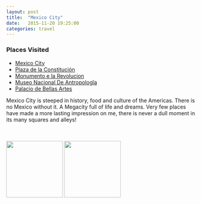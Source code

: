 ```yaml
---
layout: post
title:  "Mexico City"
date:   2015-11-20 19:25:00
categories: travel
---
```

<div class="post-sidebar">
    <h3>Places Visited</h3>
    <ul>
    <li><a href="https://en.wikipedia.org/wiki/Mexico_City" target="_blank">Mexico City</a></li>
    <li><a href="https://en.wikipedia.org/wiki/Z%C3%B3calos" target="_blank">Plaza de la Constitución</a></li>
    <li><a href="https://en.wikipedia.org/wiki/Monumento_a_la_Revoluci%C3%B3n" target="_blank">Monumento e la Revolucion</a></li>
    <li><a href="https://en.wikipedia.org/wiki/National_Museum_of_Anthropology_(Mexico)" target="_blank">Museo Nacional De Antropologîa</a></li>
    <li><a href="https://goo.gl/maps/HxU5cXJEZEU2" target="_blank">Palacio de Bellas Artes</a></li>
    </ul>
</div>
Mexico City is steeped in history, food and culture of the Americas. There is no Mexico without it. A Megacity full of life and dreams. Very few places have made a more lasting impression on me, there is never a dull moment in its many squares and alleys!

<br><br>
<img class="myImg" src="{{site.url}}/assets/IMG_.jpg" alt=" " width="150" height="150">
<img class="myImg" src="{{site.url}}/assets/IMG_.jpg" alt=" " width="150" height="150">
<br>

<div id='map' style='width: 725px; height: 400px;'></div>

<script>
var lat = 19.434167
var long = -99.138611
var placeName = "Mexico City"
var mymap = L.map('map').setView([lat, long], 10);
var zoomLevel = 18

L.tileLayer('https://api.tiles.mapbox.com/v4/{id}/{z}/{x}/{y}.png?access_token={accessToken}', {
    attribution: 'Map data &copy; <a href="http://openstreetmap.org">OpenStreetMap</a> contributors, <a href="http://creativecommons.org/licenses/by-sa/2.0/">CC-BY-SA</a>, Imagery © <a href="http://mapbox.com">Mapbox</a>',
    maxZoom: zoomLevel,
    id: 'mapbox.outdoors',
    accessToken: 'pk.eyJ1IjoiemFwYXRhIiwiYSI6ImNpejQ2NmZrbzA0a3MzM280Zm40MjNlamcifQ.F1fnWKHio8oHmzw59V6qgw'
}).addTo(mymap);

var marker = L.marker([lat, long]).addTo(mymap);
marker.bindPopup(placeName);
</script>
